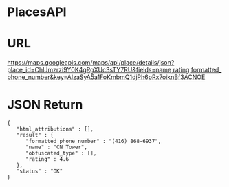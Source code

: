 # PlacesAPI
# URL
https://maps.googleapis.com/maps/api/place/details/json?place_id=ChIJmzrzi9Y0K4gRgXUc3sTY7RU&fields=name,rating,formatted_phone_number&key=AIzaSyA5a1FoKmbmQ1djPh6pRx7oiknBf3ACNOE
# JSON Return
```
{
   "html_attributions" : [],
   "result" : {
      "formatted_phone_number" : "(416) 868-6937",
      "name" : "CN Tower",
      "obfuscated_type" : [],
      "rating" : 4.6
   },
   "status" : "OK"
}
```
